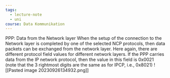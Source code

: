 ```yaml
---
tags:
  - lecture-note
  - uni
course: Data Kommunikation
---
```

PPP: Data from the Network layer
When the setup of the connection to the Network layer is completed by one of the selected NCP protocols, then data packets can be exchanged from the network layer.
Here again, there are different protocol field values for different network layers.
If the PPP carries data from the IP network protocol, then the value in this field is 0x0021 (note that the 3 rightmost digits are the same as for IPCP, i.e., 0x8021)
![[Pasted image 20230926134932.png]]